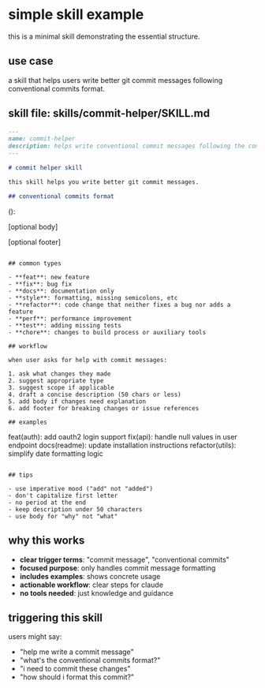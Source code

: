 # simple skill example

this is a minimal skill demonstrating the essential structure.

## use case

a skill that helps users write better git commit messages following conventional commits format.

## skill file: skills/commit-helper/SKILL.md

```markdown
---
name: commit-helper
description: helps write conventional commit messages following the conventional commits specification with proper type, scope, and description
---

# commit helper skill

this skill helps you write better git commit messages.

## conventional commits format

```
<type>(<scope>): <description>

[optional body]

[optional footer]
```

## common types

- **feat**: new feature
- **fix**: bug fix
- **docs**: documentation only
- **style**: formatting, missing semicolons, etc
- **refactor**: code change that neither fixes a bug nor adds a feature
- **perf**: performance improvement
- **test**: adding missing tests
- **chore**: changes to build process or auxiliary tools

## workflow

when user asks for help with commit messages:

1. ask what changes they made
2. suggest appropriate type
3. suggest scope if applicable
4. draft a concise description (50 chars or less)
5. add body if changes need explanation
6. add footer for breaking changes or issue references

## examples

```
feat(auth): add oauth2 login support
fix(api): handle null values in user endpoint
docs(readme): update installation instructions
refactor(utils): simplify date formatting logic
```

## tips

- use imperative mood ("add" not "added")
- don't capitalize first letter
- no period at the end
- keep description under 50 characters
- use body for "why" not "what"
```

## why this works

- **clear trigger terms**: "commit message", "conventional commits"
- **focused purpose**: only handles commit message formatting
- **includes examples**: shows concrete usage
- **actionable workflow**: clear steps for claude
- **no tools needed**: just knowledge and guidance

## triggering this skill

users might say:
- "help me write a commit message"
- "what's the conventional commits format?"
- "i need to commit these changes"
- "how should i format this commit?"
